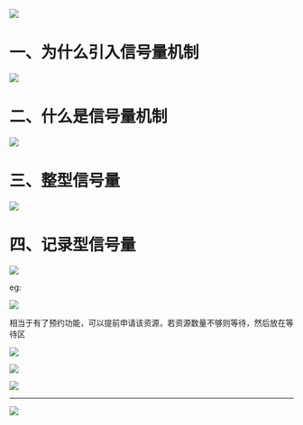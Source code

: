 ![](https://cdn.jsdelivr.net/gh/lcekold/blogimage@main/OperatingSystem/xhljizhi.png)

# 一、为什么引入信号量机制

![](https://cdn.jsdelivr.net/gh/lcekold/blogimage@main/OperatingSystem/wsmyrxhl.png)

# 二、什么是信号量机制

![](https://cdn.jsdelivr.net/gh/lcekold/blogimage@main/OperatingSystem/xhljjjz.png)

# 三、整型信号量

![](https://cdn.jsdelivr.net/gh/lcekold/blogimage@main/OperatingSystem/zhenxinxhl.png)

# 四、记录型信号量

![](https://cdn.jsdelivr.net/gh/lcekold/blogimage@main/OperatingSystem/jlxxhl.png)

eg:

![](https://cdn.jsdelivr.net/gh/lcekold/blogimage@main/OperatingSystem/egjlxxh.png)

相当于有了预约功能，可以提前申请该资源，若资源数量不够则等待，然后放在等待区



![](https://cdn.jsdelivr.net/gh/lcekold/blogimage@main/OperatingSystem/dads.png)

![](https://cdn.jsdelivr.net/gh/lcekold/blogimage@main/OperatingSystem/dads2.png)

![](https://cdn.jsdelivr.net/gh/lcekold/blogimage@main/OperatingSystem/dads3.png)

-------------------

![](https://cdn.jsdelivr.net/gh/lcekold/blogimage@main/OperatingSystem/sdasdsa.png)